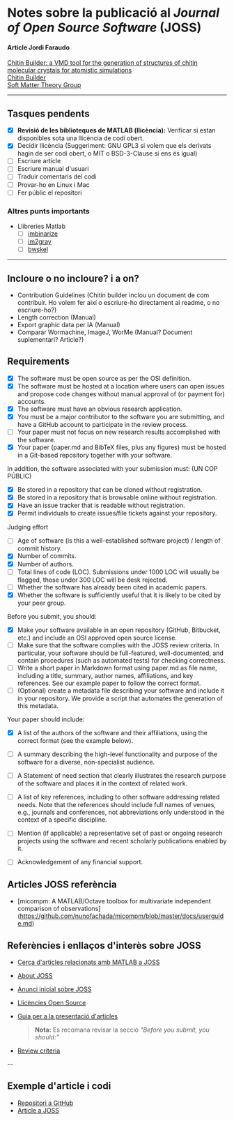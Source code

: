 # Notes sobre la publicació al *Journal of Open Source Software* (JOSS)

#### Article Jordi Faraudo  
[Chitin Builder: a VMD tool for the generation of structures of chitin molecular crystals for atomistic simulations](https://joss.theoj.org/papers/10.21105/joss.05771)  
[Chitin Builder](https://github.com/soft-matter-theory-at-icmab-csic/chitin_builder)  
[Soft Matter Theory Group](https://github.com/soft-matter-theory-at-icmab-csic)  

---

## Tasques pendents  
- [X] **Revisió de les biblioteques de MATLAB (llicència):** Verificar si estan disponibles sota una llicència de codi obert. 
- [X] Decidir llicència (Suggeriment: GNU GPL3 si volem que els derivats hagin de ser codi obert, o MIT o BSD-3-Clause si ens és igual)
- [ ] Escriure article
- [ ] Escriure manual d'usuari
- [ ] Traduir comentaris del codi
- [ ] Provar-ho en Linux i Mac
- [ ] Fer públic el repositori

### Altres punts importants
- Llibreries Matlab
    - [ ] [imbinarize](https://es.mathworks.com/help/images/ref/imbinarize.html)
    - [ ] [im2gray](https://es.mathworks.com/help/matlab/ref/im2gray.html)
    - [ ] [bwskel](https://es.mathworks.com/help/images/ref/bwskel.html)

---

## Incloure o no incloure? i a on?
- Contribution Guidelines (Chitin builder inclou un document de com contribuir. Ho volem fer així o escriure-ho directament al readme, o no escriure-ho?)
- Length correction (Manual)
- Export graphic data per IA (Manual)
- Comparar Wormachine, ImageJ, WorMe (Manual? Document suplementari? Article?)

## Requirements

- [X] The software must be open source as per the OSI definition.
- [X] The software must be hosted at a location where users can open issues and propose code changes without manual approval of (or payment for) accounts.
- [X] The software must have an obvious research application.
- [X] You must be a major contributor to the software you are submitting, and have a GitHub account to participate in the review process.
- [ ] Your paper must not focus on new research results accomplished with the software.
- [X] Your paper (paper.md and BibTeX files, plus any figures) must be hosted in a Git-based repository together with your software.

In addition, the software associated with your submission must: (UN COP PÚBLIC)
- [X] Be stored in a repository that can be cloned without registration.
- [X] Be stored in a repository that is browsable online without registration.
- [X] Have an issue tracker that is readable without registration.
- [X] Permit individuals to create issues/file tickets against your repository.

Judging effort
- [ ] Age of software (is this a well-established software project) / length of commit history.
- [X] Number of commits.
- [X] Number of authors.
- [ ] Total lines of code (LOC). Submissions under 1000 LOC will usually be flagged, those under 300 LOC will be desk rejected.
- [ ] Whether the software has already been cited in academic papers.
- [X] Whether the software is sufficiently useful that it is likely to be cited by your peer group.

Before you submit, you should:
- [X] Make your software available in an open repository (GitHub, Bitbucket, etc.) and include an OSI approved open source license.
- [ ] Make sure that the software complies with the JOSS review criteria. In particular, your software should be full-featured, well-documented, and contain procedures (such as automated tests) for checking correctness.
- [ ] Write a short paper in Markdown format using paper.md as file name, including a title, summary, author names, affiliations, and key references. See our example paper to follow the correct format.
- [ ] (Optional) create a metadata file describing your software and include it in your repository. We provide a script that automates the generation of this metadata.

Your paper should include:
- [X] A list of the authors of the software and their affiliations, using the correct format (see the example below).
- [ ] A summary describing the high-level functionality and purpose of the software for a diverse, non-specialist audience.
- [ ] A Statement of need section that clearly illustrates the research purpose of the software and places it in the context of related work.
- [ ] A list of key references, including to other software addressing related needs. Note that the references should include full names of venues, e.g., journals and conferences, not abbreviations only understood in the context of a specific discipline.
- [ ] Mention (if applicable) a representative set of past or ongoing research projects using the software and recent scholarly publications enabled by it.
- [ ] Acknowledgement of any financial support.


## Articles JOSS referència

- [micompm: A MATLAB/Octave toolbox for multivariate independent comparison of observations] (https://github.com/nunofachada/micompm/blob/master/docs/userguide.md)



## Referències i enllaços d'interès sobre JOSS  

- [Cerca d'articles relacionats amb MATLAB a JOSS](https://joss.theoj.org/papers/search?q=matlab&search_button=)  
- [About JOSS](https://joss.theoj.org/about)  
- [Anunci inicial sobre JOSS](https://www.arfon.org/announcing-the-journal-of-open-source-software)
 
- [Llicències Open Source](https://opensource.org/licenses-old/category)  

- [Guia per a la presentació d'articles](https://joss.readthedocs.io/en/latest/submitting.html)  
  > **Nota:** Es recomana revisar la secció *"Before you submit, you should:"*  
- [Review criteria](https://joss.readthedocs.io/en/latest/review_criteria.html)  

--
## Exemple d'article i codi  
- [Repositori a GitHub](https://github.com/ashleefv/ACEInhibPKPD)  
- [Article a JOSS](https://joss.theoj.org/papers/10.21105/joss.00340)  
